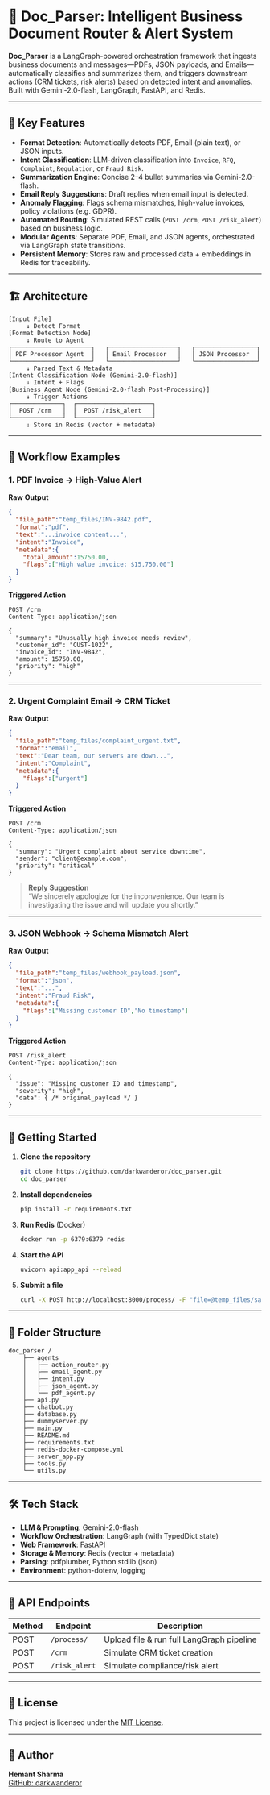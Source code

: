 # 🧠 Doc_Parser: Intelligent Business Document Router & Alert System

**Doc_Parser** is a LangGraph-powered orchestration framework that ingests business documents and messages—PDFs, JSON payloads, and Emails—automatically classifies and summarizes them, and triggers downstream actions (CRM tickets, risk alerts) based on detected intent and anomalies. Built with Gemini-2.0-flash, LangGraph, FastAPI, and Redis.

---

## 📌 Key Features

- **Format Detection**: Automatically detects PDF, Email (plain text), or JSON inputs.  
- **Intent Classification**: LLM-driven classification into `Invoice`, `RFQ`, `Complaint`, `Regulation`, or `Fraud Risk`.  
- **Summarization Engine**: Concise 2–4 bullet summaries via Gemini-2.0-flash.  
- **Email Reply Suggestions**: Draft replies when email input is detected.  
- **Anomaly Flagging**: Flags schema mismatches, high-value invoices, policy violations (e.g. GDPR).  
- **Automated Routing**: Simulated REST calls (`POST /crm`, `POST /risk_alert`) based on business logic.  
- **Modular Agents**: Separate PDF, Email, and JSON agents, orchestrated via LangGraph state transitions.  
- **Persistent Memory**: Stores raw and processed data + embeddings in Redis for traceability.

---

## 🏗 Architecture

```
[Input File] 
     ↓ Detect Format 
[Format Detection Node]
     ↓ Route to Agent
┌──────────────────────┐   ┌───────────────────┐   ┌─────────────────┐
│ PDF Processor Agent  │   │ Email Processor   │   │ JSON Processor  │
└──────────────────────┘   └───────────────────┘   └─────────────────┘
     ↓ Parsed Text & Metadata
[Intent Classification Node (Gemini-2.0-flash)]
     ↓ Intent + Flags
[Business Agent Node (Gemini-2.0-flash Post-Processing)]
     ↓ Trigger Actions
┌──────────────┐  ┌─────────────────────┐
│  POST /crm   │  │  POST /risk_alert   │
└──────────────┘  └─────────────────────┘
     ↓ Store in Redis (vector + metadata)
```

---

## 🔁 Workflow Examples

### 1. PDF Invoice → High-Value Alert

**Raw Output**  
```json
{
  "file_path":"temp_files/INV-9842.pdf",
  "format":"pdf",
  "text":"...invoice content...",
  "intent":"Invoice",
  "metadata":{
    "total_amount":15750.00,
    "flags":["High value invoice: $15,750.00"]
  }
}
```

**Triggered Action**  
```http
POST /crm
Content-Type: application/json

{
  "summary": "Unusually high invoice needs review",
  "customer_id": "CUST-1022",
  "invoice_id": "INV-9842",
  "amount": 15750.00,
  "priority": "high"
}
```

---

### 2. Urgent Complaint Email → CRM Ticket

**Raw Output**  
```json
{
  "file_path":"temp_files/complaint_urgent.txt",
  "format":"email",
  "text":"Dear team, our servers are down...",
  "intent":"Complaint",
  "metadata":{
    "flags":["urgent"]
  }
}
```

**Triggered Action**  
```http
POST /crm
Content-Type: application/json

{
  "summary": "Urgent complaint about service downtime",
  "sender": "client@example.com",
  "priority": "critical"
}
```

> **Reply Suggestion**  
> “We sincerely apologize for the inconvenience. Our team is investigating the issue and will update you shortly.”

---

### 3. JSON Webhook → Schema Mismatch Alert

**Raw Output**  
```json
{
  "file_path":"temp_files/webhook_payload.json",
  "format":"json",
  "text":"...",
  "intent":"Fraud Risk",
  "metadata":{
    "flags":["Missing customer ID","No timestamp"]
  }
}
```

**Triggered Action**  
```http
POST /risk_alert
Content-Type: application/json

{
  "issue": "Missing customer ID and timestamp",
  "severity": "high",
  "data": { /* original_payload */ }
}
```

---

## 🚀 Getting Started

1. **Clone the repository**  
   ```bash
   git clone https://github.com/darkwanderor/doc_parser.git
   cd doc_parser
   ```

2. **Install dependencies**  
   ```bash
   pip install -r requirements.txt
   ```

3. **Run Redis** (Docker)  
   ```bash
   docker run -p 6379:6379 redis
   ```

4. **Start the API**  
   ```bash
   uvicorn api:app_api --reload
   ```

5. **Submit a file**  
   ```bash
   curl -X POST http://localhost:8000/process/ -F "file=@temp_files/sample.pdf"
   ```

---

## 📁 Folder Structure

```
doc_parser /
    ├── agents
    │   ├── action_router.py
    │   ├── email_agent.py
    │   ├── intent.py
    │   ├── json_agent.py
    │   └── pdf_agent.py
    ├── api.py
    ├── chatbot.py
    ├── database.py
    ├── dummyserver.py
    ├── main.py
    ├── README.md
    ├── requirements.txt
    ├── redis-docker-compose.yml
    ├── server_app.py
    ├── tools.py
    └── utils.py
```

---

## 🛠 Tech Stack

- **LLM & Prompting**: Gemini-2.0-flash  
- **Workflow Orchestration**: LangGraph (with TypedDict state)  
- **Web Framework**: FastAPI  
- **Storage & Memory**: Redis (vector + metadata)  
- **Parsing**: pdfplumber, Python stdlib (json)  
- **Environment**: python-dotenv, logging  

---

## 📜 API Endpoints

| Method | Endpoint                    | Description                                  |
|--------|-----------------------------|----------------------------------------------|
| POST   | `/process/`                 | Upload file & run full LangGraph pipeline    |
| POST   | `/crm`                      | Simulate CRM ticket creation                 |
| POST   | `/risk_alert`               | Simulate compliance/risk alert               |

---

## 📝 License

This project is licensed under the [MIT License](LICENSE).

---

## 👤 Author

**Hemant Sharma**  
[GitHub: darkwanderor](https://github.com/darkwanderor)